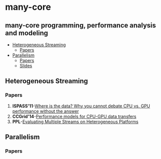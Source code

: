 # many-core
many-core programming, performance analysis and modeling
----

  * [Heterogeneous Streaming](#heterogeneous-streaming)
     * [Papers](#papers)
  * [Parallelism](#parallelism)
     * [Papers](#papers-1)
     * [Slides](#slides)


## Heterogeneous Streaming

### Papers

1. **ISPASS'11**-[Where is the data? Why you cannot debate CPU vs. GPU performance without the answer](https://dl.acm.org/citation.cfm?id=2015535)
2. **CCGrid'14**-[Performance models for CPU-GPU data transfers](http://ieeexplore.ieee.org/document/6846436/)
3. **PPL**-[Evaluating Multiple Streams on Heterogeneous Platforms](https://www.worldscientific.com/doi/pdf/10.1142/S0129626416400028)

## Parallelism

### Papers

